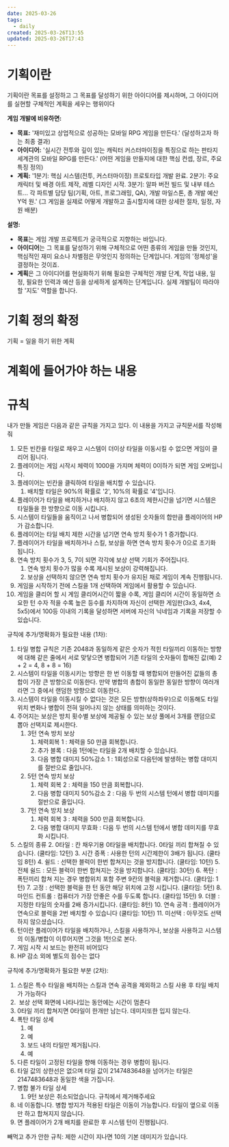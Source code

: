 ```yaml
---
date: 2025-03-26
tags:
  - daily
created: 2025-03-26T13:55
updated: 2025-03-26T17:43
---
```

# 기획이란
기획이란 목표를 설정하고 그 목표를 달성하기 위한 아이디어를 제시하며, 그 아이디어를 실현할 구체적인 계획을 세우는 행위이다

**게임 개발에 비유하면:**
- **목표:** '재미있고 상업적으로 성공하는 모바일 RPG 게임을 만든다.' (달성하고자 하는 최종 결과)
- **아이디어:** '실시간 전투와 깊이 있는 캐릭터 커스터마이징을 특징으로 하는 판타지 세계관의 모바일 RPG를 만든다.' (어떤 게임을 만들지에 대한 핵심 컨셉, 장르, 주요 특징 정의)
- **계획:** '1분기: 핵심 시스템(전투, 커스터마이징) 프로토타입 개발 완료. 2분기: 주요 캐릭터 및 배경 아트 제작, 레벨 디자인 시작. 3분기: 알파 버전 빌드 및 내부 테스트... 각 파트별 담당 팀(기획, 아트, 프로그래밍, QA), 개발 마일스톤, 총 개발 예산 Y억 원.' (그 게임을 실제로 어떻게 개발하고 출시할지에 대한 상세한 절차, 일정, 자원 배분)

**설명:**
- **목표**는 게임 개발 프로젝트가 궁극적으로 지향하는 바입니다.
- **아이디어**는 그 목표를 달성하기 위해 구체적으로 어떤 종류의 게임을 만들 것인지, 핵심적인 재미 요소나 차별점은 무엇인지 정의하는 단계입니다. 게임의 '정체성'을 결정하는 것이죠.
- **계획**은 그 아이디어를 현실화하기 위해 필요한 구체적인 개발 단계, 작업 내용, 일정, 필요한 인력과 예산 등을 상세하게 설계하는 단계입니다. 실제 개발팀이 따라야 할 '지도' 역할을 합니다.

# 기획 정의 확정
기획 = 일을 하기 위한 계획

# 계획에 들어가야 하는 내용

# 규칙
내가 만들 게임은 다음과 같은 규칙을 가지고 있다. 이 내용을 가지고 규칙문서를 작성해줘

1. 모든 빈칸을 타일로 채우고 시스템이 더이상 타일을 이동시킬 수 없으면 게임이 클리어 됩니다.
2. 플레이어는 게임 시작시 체력이 1000을 가지며 체력이 0이하가 되면 게임 오버입니다.
3. 플레이어는 빈칸을 클릭하여 타일을 배치할 수 있습니다.
	1. 배치할 타일은 90%의 확률로 '2', 10%의 확률로 '4'입니다.
4. 플레이어가 타일을 배치하거나 배치하지 않고 6초의 제한시간을 넘기면 시스템은 타일들을 한 방향으로 이동 시킵니다.
5. 시스템이 타일들을 움직이고 나서 병합되어 생성된 숫자들의 합만큼 플레이어의 HP가 감소합니다.
6. 플레이어는 타일 배치 제한 시간을 넘기면 연속 방치 횟수가 1 증가합니다.
7. 플레이어가 타일을 배치하거나 스킬, 보상을 하면 연속 방치 횟수가 0으로 초기화 됩니다.
8. 연속 방치 횟수가 3, 5, 7이 되면 각각에 보상 선택 기회가 주어집니다.
	1. 연속 방치 횟수가 많을 수록 제시된 보상이 강력해집니다.
	2. 보상을 선택하지 않으면 연속 방치 횟수가 유지된 채로 게임이 계속 진행됩니다.
9. 게임을 시작하기 전에 스킬을 1개 선택하여 게임에서 활용할 수 있습니다.
10. 게임을 클리어 할 시 게임 클리어시간이 짧을 수록, 게임 클리어 시간이 동일하면 소요한 턴 수자 적을 수록 높은 등수를 차지하며 자신이 선택한 게임판(3x3, 4x4, 5x5)에서 100등 이내의 기록을 달성하면 서버에 자신의 닉네임과 기록을 저장할 수 있습니다. 



규칙에 추가/명확화가 필요한 내용 (1차):
1. 타일 병합 규칙은 기존 2048과 동일하게 같은 숫자가 적힌 타일끼리 이동하는 방향에 대해 같은 줄에서 서로 맞닿으면 병합되어 기존 타일의 숫자들이 합해진 값(예) 2 + 2 = 4, 8 + 8 = 16)
2. 시스템이 타일을 이동시키는 방향은 한 번 이동할 때 병합되어 만들어진 값들의 총합이 가장 큰 방향으로 이동한다. 만약 병합의 총합이 동일한 동일한 방향이 여러개라면 그 중에서 랜덤한 방향으로 이동한다. 
3. 시스템이 타일을 이동시킬 수 없다는 것은 모든 방향(상하좌우)으로 이동해도 타일 위치 변화나 병합이 전혀 일어나지 않는 상태를 의미하는 것이다.
4. 주어지는 보상은 방치 횟수별 보상에 제공될 수 있는 보상 풀에서 3개를 랜덤으로 뽑아 선택지로 제시한다. 
	1. 3턴 연속 방치 보상
		1. 체력회복 1 : 체력을 50 만큼 회복합니다.
		2. 추가 블록 : 다음 1턴에는 타일을 2개 배치할 수 있습니다.
		3. 다음 병합 대미지 50%감소 1 : 1회성으로 다음턴에 발생하는 병합 대미지를 절반으로 줄입니다.
	2. 5턴 연속 방치 보상
		1. 체력 회복 2 : 체력을 150 만큼 회복합니다.
		2. 다음 병합 대미지 50%감소 2 : 다음 두 번의 시스템 턴에서 병합 데미지를 절반으로 줄입니다.
	3. 7턴 연속 방치 보상
		1. 체력 회복 3 : 체력을 500 만큼 회복합니다.
		2. 다음 병합 대미지 무효화 : 다음 두 번의 시스템 턴에서 병합 데미지를 무효화 시킵니다.
5. 스킬의 종류
	2. 0타일 : 칸 채우기용 0타일을 배치합니다. 0타일 끼리 합쳐질 수 있습니다. (쿨타임: 12턴)
	3. 시간 증폭 : 사용한 턴의 시간제한이 3배가 됩니다. (쿨타임 8턴)
	4. 쉴드 : 선택한 블럭이 한번 합쳐지는 것을 방지합니다. (쿨타임: 10턴)
	5. 전체 쉴드 : 모든 블럭이 한번 합쳐지는 것을 방지합니다. (쿨타임: 30턴)
	6. 폭탄 : 폭탄끼리 합쳐 지는 경우 병합위치 포함 주변 9칸의 블럭을 제거합니다. (쿨타임: 1턴)
	7. 고정 : 선택한 블럭을 한 턴 동안 해당 위치에 고정 시킵니다. (쿨타임: 5턴)
	8. 마인드 컨트롤 : 컴퓨터가 가장 안좋은 수를 두도록 합니다. (쿨타임 15턴)
	9. 더블 : 지정한 타일의 숫자를 2배 증가시킵니다. (쿨타임: 8턴)
	10. 연속 공격 : 플레이어가 연속으로 블럭을 2번 배치할 수 있습니다 (쿨타임: 10턴)
	11. 미선택 : 아무것도 선택하지 않으셨습니다.
6. 턴이란 플레이어가 타일을 배치하거나, 스킬을 사용하거나, 보상을 사용하고 시스템의 이동/병합이 이루어지면 그것을 1턴으로 본다.
7. 게임 시작 시 보드는 완전히 비어있다
8. HP 감소 외에 별도의 점수는 없다

규칙에 추가/명확화가 필요한 부분 (2차):
1. 스킬은 특수 타일을 배치하는 스킬과 연속 공격을 제외하고 스킬 사용 후 타일 배치가 가능하다
2.  보상 선택 화면에 나타나있는 동안에는 시간이 멈춘다
3. 0타일 끼리 합쳐지면 0타일이 한개만 남는다. 데미지또한 입지 않는다.
4. 폭탄 타일 상세
	1. 예
	2. 예
	3. 보드 내의 타일만 제거됩니다.
	4. 예
5. 다른 타일이 고정된 타일을 향해 이동하는 경우 병합이 됩니다.
6. 타일 값의 상한선은 없으며 타일 값이 2147483648을 넘어가는 타일은   2147483648과 동일한 색을 가집니다.
7. 병합 불가 타일 상세
	1. 9턴 보상은 취소되었습니다. 규칙에서 제거해주세요
8. 네 이동합니다. 병합 방지가 적용된 타일은 이동이 가능합니다. 타일이 옆으로 이동만 하고 합쳐지지 않습니다.
9. 면 플레이어가 2개 배치를 완료한 후 시스템 턴이 진행됩니다.

빼먹고 추가 안한 규칙:
제한 시간이 지나면 10의 기본 데미지가 있습니다.